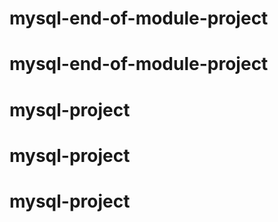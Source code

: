 # mysql-end-of-module-project
# mysql-end-of-module-project
# mysql-project
# mysql-project
# mysql-project
